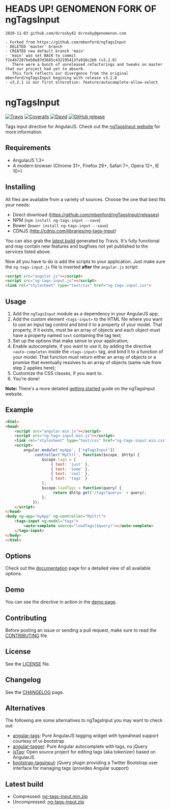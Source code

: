 # HEADS UP! GENOMENON FORK OF ngTagsInput

```
2020-11-03 github.com/dcrosby42 dcrosby@genomenon.com

- Forked from https://github.com/mbenford/ngTagsInput
- DELETED 'master' branch
- CREATED new default branch 'main'
- 'main' was set BACK to commit f2e4b7207beb8e87d3685c432195413fa910c2b0 (v3.2.0) 
   There were a bunch of unreleased refactorings and tweaks on master that our project had yet to absorb.
   This fork reflects our divergence from the original mbenford/ngTagsInput begining with release v3.2.0
- v3.2.1 is our first alteration: feature/autocomplete-allow-select
```

# ngTagsInput 

[![Travis](https://img.shields.io/travis/mbenford/ngTagsInput.svg?style=flat)](https://travis-ci.org/mbenford/ngTagsInput)
[![Coveralls](https://img.shields.io/coveralls/mbenford/ngTagsInput.svg?style=flat)](https://coveralls.io/r/mbenford/ngTagsInput?branch=master)
[![David](https://img.shields.io/david/dev/mbenford/ngTagsInput.svg?style=flat)](https://david-dm.org/mbenford/ngTagsInput#info=devDependencies)
[![GitHub release](https://img.shields.io/github/release/mbenford/ngTagsInput.svg)](https://github.com/mbenford/ngTagsInput/releases)

Tags input directive for AngularJS. Check out the [ngTagsInput website](http://mbenford.github.io/ngTagsInput) for more information.

## Requirements

 - AngularJS 1.3+
 - A modern browser (Chrome 31+, Firefox 29+, Safari 7+, Opera 12+, IE 10+)

## Installing

All files are available from a variety of sources. Choose the one that best fits your needs:

- Direct download (https://github.com/mbenford/ngTagsInput/releases)
- NPM (`npm install ng-tags-input --save`)
- Bower (`bower install ng-tags-input --save`)
- CDNJS (http://cdnjs.com/libraries/ng-tags-input)

You can also grab the [latest build](#latest-build) generated by Travis. It's fully functional and may contain new features and bugfixes not yet published to the services listed above.

Now all you have to do is add the scripts to your application. Just make sure the `ng-tags-input.js` file is inserted **after** the `angular.js` script:

```html
<script src="angular.js"></script>
<script src="ng-tags-input.js"></script>
<link rel="stylesheet" type="text/css" href="ng-tags-input.css">
```

## Usage

 1. Add the `ngTagsInput` module as a dependency in your AngularJS app;
 2. Add the custom element `<tags-input>` to the HTML file where you want to use an input tag control and bind it to a property of your model. That property, if it exists, must be an array of objects and each object must have a property named `text` containing the tag text;
 3. Set up the options that make sense to your application;
 4. Enable autocomplete, if you want to use it, by adding the directive `<auto-complete>` inside the `<tags-input>` tag, and bind it to a function of your model. That function must return either an array of objects or a promise that eventually resolves to an array of objects (same rule from step 2 applies here);
 5. Customize the CSS classes, if you want to.
 6. You're done!

**Note:** There's a more detailed [getting started](http://mbenford.github.io/ngTagsInput/gettingstarted) guide on the ngTagsInput website.

## Example

```html
<html>
<head>
    <script src="angular.min.js"></script>
    <script src="ng-tags-input.min.js"></script>
    <link rel="stylesheet" type="text/css" href="ng-tags-input.min.css">
    <script>
        angular.module('myApp', ['ngTagsInput'])
            .controller('MyCtrl', function($scope, $http) {
                $scope.tags = [
                    { text: 'just' },
                    { text: 'some' },
                    { text: 'cool' },
                    { text: 'tags' }
                ];
                $scope.loadTags = function(query) {
                     return $http.get('/tags?query=' + query);
                };
            });
    </script>
</head>
<body ng-app="myApp" ng-controller="MyCtrl">
    <tags-input ng-model="tags">
        <auto-complete source="loadTags($query)"></auto-complete>
    </tags-input>
</body>
</html>
```

## Options

Check out the [documentation](http://mbenford.github.io/ngTagsInput/documentation/api) page for a detailed view of all available options.

## Demo

You can see the directive in action in the [demo page](http://mbenford.github.io/ngTagsInput/demos).

## Contributing

Before posting an issue or sending a pull request, make sure to read the [CONTRIBUTING](https://github.com/mbenford/ngTagsInput/blob/master/CONTRIBUTING.md) file.

## License

See the [LICENSE](https://github.com/mbenford/ngTagsInput/blob/master/LICENSE) file.

## Changelog

See the [CHANGELOG](https://github.com/mbenford/ngTagsInput/blob/master/CHANGELOG.md) page.

## Alternatives

The following are some alternatives to ngTagsInput you may want to check out:

- [angular-tags](http://decipherinc.github.io/angular-tags): Pure AngularJS tagging widget with typeahead support courtesy of ui-bootstrap
- [angular-tagger](https://github.com/monterail/angular-tagger): Pure Angular autocomplete with tags, no jQuery
- [jsTag](https://github.com/eranhirs/jstag): Open source project for editing tags (aka tokenizer) based on AngularJS
- [bootstrap-tagsinput](http://timschlechter.github.io/bootstrap-tagsinput/examples): jQuery plugin providing a Twitter Bootstrap user interface for managing tags (provides Angular support)

## Latest build

- Compressed: [ng-tags-input.min.zip](https://s3.amazonaws.com/ng-tags-input/ng-tags-input.min.zip)
- Uncompressed: [ng-tags-input.zip](https://s3.amazonaws.com/ng-tags-input/ng-tags-input.zip)